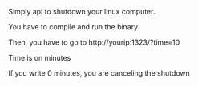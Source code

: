 Simply api to shutdown your linux computer.

You have to compile and run the binary.

Then, you have to go to http://yourip:1323/?time=10

Time is on minutes

If you write 0 minutes, you are canceling the shutdown